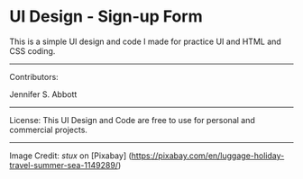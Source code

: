 UI Design - Sign-up Form
=======

This is a simple UI design and code I made for practice UI and HTML and CSS coding.

---

Contributors:

Jennifer S. Abbott

---

License: This UI Design and Code are free to use for personal and commercial projects. 

---

Image Credit: *stux* on [Pixabay] (https://pixabay.com/en/luggage-holiday-travel-summer-sea-1149289/)